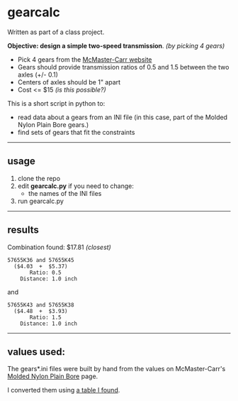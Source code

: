 gearcalc
========

Written as part of a class project.

**Objective: design a simple two-speed transmission**. *(by picking 4 gears)*
+ Pick 4 gears from the [McMaster-Carr website](http://www.mcmaster.com/#standard-gears/)
+ Gears should provide transmission ratios of 0.5 and 1.5 between the two axles (+/- 0.1)
+ Centers of axles should be 1" apart
+ Cost <= $15 *(is this possible?)*

This is a short script in python to:
+ read data about a gears from an INI file (in this case, part of the Molded Nylon Plain Bore gears.)
+ find sets of gears that fit the constraints

---------------------------------------

usage
-----

1. clone the repo
2. edit **gearcalc.py** if you need to change:
	+ the names of the INI files
3. run gearcalc.py

---------------------------------------

results
-------

Combination found: $17.81 *(closest)*

    57655K36 and 57655K45
      ($4.03  +  $5.37)
           Ratio: 0.5
        Distance: 1.0 inch

and

    57655K43 and 57655K38
      ($4.48  +  $3.93)
           Ratio: 1.5
        Distance: 1.0 inch

---------------------------------------

values used:
------------
The gears*.ini files were built by hand from the values on McMaster-Carr's [Molded Nylon Plain Bore](http://www.mcmaster.com/#standard-gears/=ly7dov) page.

I converted them using [a table I found](http://www.seoconsultants.com/charts/inches-decimal/).
